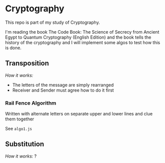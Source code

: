 # Cryptography

This repo is part of my study of Cryptography.

I'm reading the book The Code Book: The Science of Secrecy from Ancient Egypt to Quantum Cryptography (English Edition) and the book tells the history of the cryptography and I will implement some algos to test how this is done.

## Transposition
*How it works:* 
- The letters of the message are simply rearranged
- Receiver and Sender must agree how to do it first

### Rail Fence Algorithm
Written with alternate letters on separate upper and lower lines and clue them together

See `algo1.js`

## Substitution
*How it works:* ?
